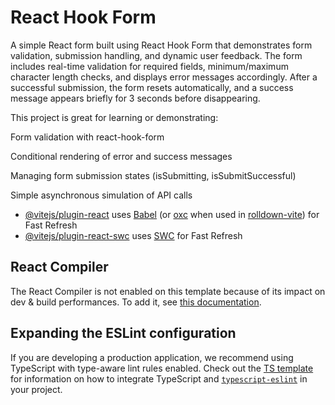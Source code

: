 # React Hook Form

A simple React form built using React Hook Form that demonstrates form validation, submission handling, and dynamic user feedback. The form includes real-time validation for required fields, minimum/maximum character length checks, and displays error messages accordingly. After a successful submission, the form resets automatically, and a success message appears briefly for 3 seconds before disappearing.

This project is great for learning or demonstrating:

Form validation with react-hook-form

Conditional rendering of error and success messages

Managing form submission states (isSubmitting, isSubmitSuccessful)

Simple asynchronous simulation of API calls
- [@vitejs/plugin-react](https://github.com/vitejs/vite-plugin-react/blob/main/packages/plugin-react) uses [Babel](https://babeljs.io/) (or [oxc](https://oxc.rs) when used in [rolldown-vite](https://vite.dev/guide/rolldown)) for Fast Refresh
- [@vitejs/plugin-react-swc](https://github.com/vitejs/vite-plugin-react/blob/main/packages/plugin-react-swc) uses [SWC](https://swc.rs/) for Fast Refresh

## React Compiler

The React Compiler is not enabled on this template because of its impact on dev & build performances. To add it, see [this documentation](https://react.dev/learn/react-compiler/installation).

## Expanding the ESLint configuration

If you are developing a production application, we recommend using TypeScript with type-aware lint rules enabled. Check out the [TS template](https://github.com/vitejs/vite/tree/main/packages/create-vite/template-react-ts) for information on how to integrate TypeScript and [`typescript-eslint`](https://typescript-eslint.io) in your project.
